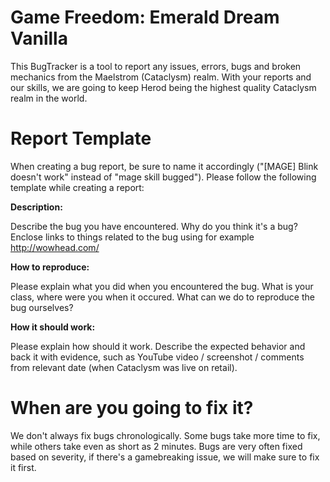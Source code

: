 # Game Freedom: Emerald Dream Vanilla

This BugTracker is a tool to report any issues, errors, bugs and broken mechanics from the Maelstrom (Cataclysm) realm. With your reports and our skills,
we are going to keep Herod being the highest quality Cataclysm realm in the world.

# Report Template
When creating a bug report, be sure to name it accordingly ("[MAGE] Blink doesn't work" instead of "mage skill bugged"). Please follow the following template while creating a report:

**Description:**

Describe the bug you have encountered. Why do you think it's a bug? 
Enclose links to things related to the bug using for example http://wowhead.com/

**How to reproduce:**

Please explain what you did when you encountered the bug. What is your class, where were you when it occured. What can we do to reproduce the bug ourselves?

**How it should work:**

Please explain how should it work. Describe the expected behavior and back it with evidence, such as YouTube video / screenshot / comments from relevant date (when Cataclysm was live on retail).

# When are you going to fix it?

We don't always fix bugs chronologically. Some bugs take more time to fix, while others take even as short as 2 minutes. Bugs are very often fixed based on severity, if there's a gamebreaking issue, we will make sure to fix it first.


